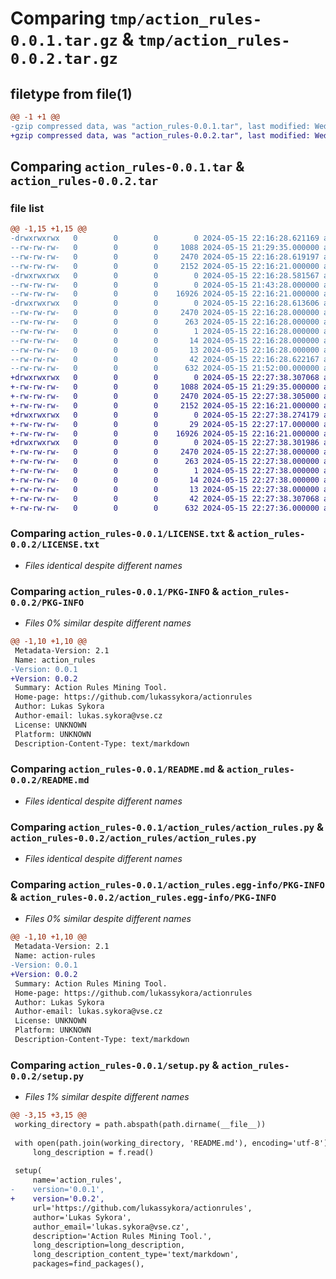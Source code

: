 # Comparing `tmp/action_rules-0.0.1.tar.gz` & `tmp/action_rules-0.0.2.tar.gz`

## filetype from file(1)

```diff
@@ -1 +1 @@
-gzip compressed data, was "action_rules-0.0.1.tar", last modified: Wed May 15 22:16:28 2024, max compression
+gzip compressed data, was "action_rules-0.0.2.tar", last modified: Wed May 15 22:27:38 2024, max compression
```

## Comparing `action_rules-0.0.1.tar` & `action_rules-0.0.2.tar`

### file list

```diff
@@ -1,15 +1,15 @@
-drwxrwxrwx   0        0        0        0 2024-05-15 22:16:28.621169 action_rules-0.0.1/
--rw-rw-rw-   0        0        0     1088 2024-05-15 21:29:35.000000 action_rules-0.0.1/LICENSE.txt
--rw-rw-rw-   0        0        0     2470 2024-05-15 22:16:28.619197 action_rules-0.0.1/PKG-INFO
--rw-rw-rw-   0        0        0     2152 2024-05-15 22:16:21.000000 action_rules-0.0.1/README.md
-drwxrwxrwx   0        0        0        0 2024-05-15 22:16:28.581567 action_rules-0.0.1/action_rules/
--rw-rw-rw-   0        0        0        0 2024-05-15 21:43:28.000000 action_rules-0.0.1/action_rules/__init__.py
--rw-rw-rw-   0        0        0    16926 2024-05-15 22:16:21.000000 action_rules-0.0.1/action_rules/action_rules.py
-drwxrwxrwx   0        0        0        0 2024-05-15 22:16:28.613606 action_rules-0.0.1/action_rules.egg-info/
--rw-rw-rw-   0        0        0     2470 2024-05-15 22:16:28.000000 action_rules-0.0.1/action_rules.egg-info/PKG-INFO
--rw-rw-rw-   0        0        0      263 2024-05-15 22:16:28.000000 action_rules-0.0.1/action_rules.egg-info/SOURCES.txt
--rw-rw-rw-   0        0        0        1 2024-05-15 22:16:28.000000 action_rules-0.0.1/action_rules.egg-info/dependency_links.txt
--rw-rw-rw-   0        0        0       14 2024-05-15 22:16:28.000000 action_rules-0.0.1/action_rules.egg-info/requires.txt
--rw-rw-rw-   0        0        0       13 2024-05-15 22:16:28.000000 action_rules-0.0.1/action_rules.egg-info/top_level.txt
--rw-rw-rw-   0        0        0       42 2024-05-15 22:16:28.622167 action_rules-0.0.1/setup.cfg
--rw-rw-rw-   0        0        0      632 2024-05-15 21:52:00.000000 action_rules-0.0.1/setup.py
+drwxrwxrwx   0        0        0        0 2024-05-15 22:27:38.307068 action_rules-0.0.2/
+-rw-rw-rw-   0        0        0     1088 2024-05-15 21:29:35.000000 action_rules-0.0.2/LICENSE.txt
+-rw-rw-rw-   0        0        0     2470 2024-05-15 22:27:38.305000 action_rules-0.0.2/PKG-INFO
+-rw-rw-rw-   0        0        0     2152 2024-05-15 22:16:21.000000 action_rules-0.0.2/README.md
+drwxrwxrwx   0        0        0        0 2024-05-15 22:27:38.274179 action_rules-0.0.2/action_rules/
+-rw-rw-rw-   0        0        0       29 2024-05-15 22:27:17.000000 action_rules-0.0.2/action_rules/__init__.py
+-rw-rw-rw-   0        0        0    16926 2024-05-15 22:16:21.000000 action_rules-0.0.2/action_rules/action_rules.py
+drwxrwxrwx   0        0        0        0 2024-05-15 22:27:38.301986 action_rules-0.0.2/action_rules.egg-info/
+-rw-rw-rw-   0        0        0     2470 2024-05-15 22:27:38.000000 action_rules-0.0.2/action_rules.egg-info/PKG-INFO
+-rw-rw-rw-   0        0        0      263 2024-05-15 22:27:38.000000 action_rules-0.0.2/action_rules.egg-info/SOURCES.txt
+-rw-rw-rw-   0        0        0        1 2024-05-15 22:27:38.000000 action_rules-0.0.2/action_rules.egg-info/dependency_links.txt
+-rw-rw-rw-   0        0        0       14 2024-05-15 22:27:38.000000 action_rules-0.0.2/action_rules.egg-info/requires.txt
+-rw-rw-rw-   0        0        0       13 2024-05-15 22:27:38.000000 action_rules-0.0.2/action_rules.egg-info/top_level.txt
+-rw-rw-rw-   0        0        0       42 2024-05-15 22:27:38.307068 action_rules-0.0.2/setup.cfg
+-rw-rw-rw-   0        0        0      632 2024-05-15 22:27:36.000000 action_rules-0.0.2/setup.py
```

### Comparing `action_rules-0.0.1/LICENSE.txt` & `action_rules-0.0.2/LICENSE.txt`

 * *Files identical despite different names*

### Comparing `action_rules-0.0.1/PKG-INFO` & `action_rules-0.0.2/PKG-INFO`

 * *Files 0% similar despite different names*

```diff
@@ -1,10 +1,10 @@
 Metadata-Version: 2.1
 Name: action_rules
-Version: 0.0.1
+Version: 0.0.2
 Summary: Action Rules Mining Tool.
 Home-page: https://github.com/lukassykora/actionrules
 Author: Lukas Sykora
 Author-email: lukas.sykora@vse.cz
 License: UNKNOWN
 Platform: UNKNOWN
 Description-Content-Type: text/markdown
```

### Comparing `action_rules-0.0.1/README.md` & `action_rules-0.0.2/README.md`

 * *Files identical despite different names*

### Comparing `action_rules-0.0.1/action_rules/action_rules.py` & `action_rules-0.0.2/action_rules/action_rules.py`

 * *Files identical despite different names*

### Comparing `action_rules-0.0.1/action_rules.egg-info/PKG-INFO` & `action_rules-0.0.2/action_rules.egg-info/PKG-INFO`

 * *Files 0% similar despite different names*

```diff
@@ -1,10 +1,10 @@
 Metadata-Version: 2.1
 Name: action-rules
-Version: 0.0.1
+Version: 0.0.2
 Summary: Action Rules Mining Tool.
 Home-page: https://github.com/lukassykora/actionrules
 Author: Lukas Sykora
 Author-email: lukas.sykora@vse.cz
 License: UNKNOWN
 Platform: UNKNOWN
 Description-Content-Type: text/markdown
```

### Comparing `action_rules-0.0.1/setup.py` & `action_rules-0.0.2/setup.py`

 * *Files 1% similar despite different names*

```diff
@@ -3,15 +3,15 @@
 working_directory = path.abspath(path.dirname(__file__))
 
 with open(path.join(working_directory, 'README.md'), encoding='utf-8') as f:
     long_description = f.read()
 
 setup(
     name='action_rules',
-    version='0.0.1',
+    version='0.0.2',
     url='https://github.com/lukassykora/actionrules',
     author='Lukas Sykora',
     author_email='lukas.sykora@vse.cz',
     description='Action Rules Mining Tool.',
     long_description=long_description,
     long_description_content_type='text/markdown',
     packages=find_packages(),
```

